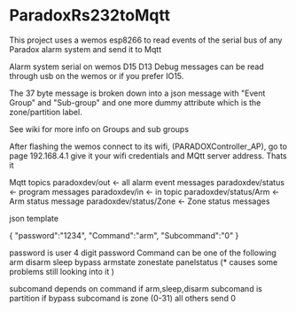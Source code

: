 # ParadoxRs232toMqtt
This project uses a wemos esp8266 to read events of the serial bus of any Paradox alarm system and send it to Mqtt

  Alarm system serial on wemos D15 D13
  Debug messages can be read through usb on the wemos or if you prefer IO15.
        
        
The 37 byte message is broken down into a json message with "Event Group" and "Sub-group" 
and one more dummy attribute which is the zone/partition label.



See wiki for more info on Groups and sub groups 

After flashing the wemos connect to its wifi, (PARADOXController_AP), go to page 192.168.4.1 give it your wifi credentials and MQtt server address. Thats it  

Mqtt topics 
paradoxdev/out           <- all alarm event messages 
paradoxdev/status       <- program messages
paradoxdev/in           <- in topic 
paradoxdev/status/Arm   <- Arm status message
paradoxdev/status/Zone  <- Zone status messages

json template 

{
 "password":"1234",
 "Command":"arm",
 "Subcommand":"0"
}

password is user 4 digit password
Command can be one of the following 
  arm
  disarm
  sleep
  bypass
  armstate
  zonestate
  panelstatus (* causes some problems still looking into it )
  
  subcomand depends on command 
  if arm,sleep,disarm subcomand is partition
  if bypass subcomand is zone (0-31) 
  all others send 0
  
  
